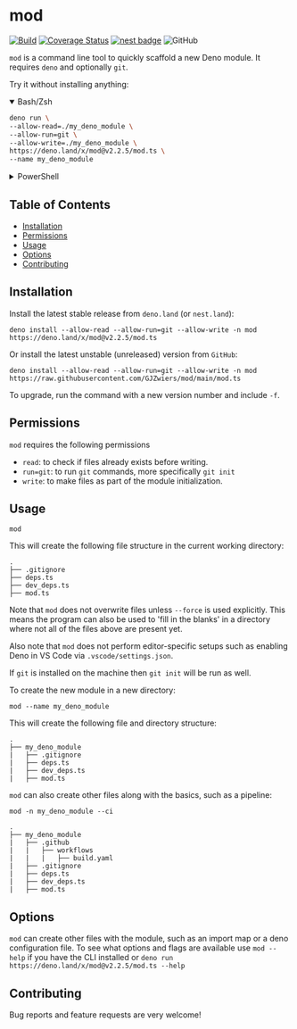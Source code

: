 # mod

[![Build](https://github.com/GJZwiers/mod/actions/workflows/build.yaml/badge.svg)](https://github.com/GJZwiers/mod/actions/workflows/build.yaml)
[![Coverage Status](https://coveralls.io/repos/github/GJZwiers/mod/badge.svg?branch=main)](https://coveralls.io/github/GJZwiers/mod?branch=main)
[![nest badge](https://nest.land/badge.svg)](https://nest.land/package/mod)
![GitHub](https://img.shields.io/github/license/GJZwiers/mod)

`mod` is a command line tool to quickly scaffold a new Deno module. It requires
`deno` and optionally `git`.

Try it without installing anything:

<details open>
<summary>Bash/Zsh</summary>
<p>

```bash
deno run \
--allow-read=./my_deno_module \
--allow-run=git \
--allow-write=./my_deno_module \
https://deno.land/x/mod@v2.2.5/mod.ts \
--name my_deno_module
```

</p>
</details>

<details>
<summary>PowerShell</summary>
<p>

```console
deno run `
--allow-read=./my_deno_module `
--allow-run=git `
--allow-write=./my_deno_module `
https://deno.land/x/mod@v2.2.5/mod.ts `
--name my_deno_module
```

</p>
</details>

## Table of Contents

- [Installation](#installation)
- [Permissions](#permissions)
- [Usage](#usage)
- [Options](#options)
- [Contributing](#contributing)

## Installation

Install the latest stable release from `deno.land` (or `nest.land`):

```console
deno install --allow-read --allow-run=git --allow-write -n mod https://deno.land/x/mod@v2.2.5/mod.ts
```

Or install the latest unstable (unreleased) version from `GitHub`:

```console
deno install --allow-read --allow-run=git --allow-write -n mod https://raw.githubusercontent.com/GJZwiers/mod/main/mod.ts
```

To upgrade, run the command with a new version number and include `-f`.

## Permissions

`mod` requires the following permissions

- `read`: to check if files already exists before writing.
- `run=git`: to run `git` commands, more specifically `git init`
- `write`: to make files as part of the module initialization.

## Usage

```console
mod
```

This will create the following file structure in the current working directory:

```
.
├── .gitignore
├── deps.ts
├── dev_deps.ts
├── mod.ts
```

Note that `mod` does not overwrite files unless `--force` is used explicitly.
This means the program can also be used to 'fill in the blanks' in a directory
where not all of the files above are present yet.

Also note that `mod` does not perform editor-specific setups such as enabling
Deno in VS Code via `.vscode/settings.json`.

If `git` is installed on the machine then `git init` will be run as well.

To create the new module in a new directory:

```console
mod --name my_deno_module
```

This will create the following file and directory structure:

```
.
├── my_deno_module
|   ├── .gitignore
|   ├── deps.ts
|   ├── dev_deps.ts
|   ├── mod.ts
```

`mod` can also create other files along with the basics, such as a pipeline:

```console
mod -n my_deno_module --ci
```

```
.
├── my_deno_module
|   ├── .github
|   |   ├── workflows
|   |   |   ├── build.yaml
|   ├── .gitignore
|   ├── deps.ts
|   ├── dev_deps.ts
|   ├── mod.ts
```

## Options

`mod` can create other files with the module, such as an import map or a deno
configuration file. To see what options and flags are available use `mod --help`
if you have the CLI installed or
`deno run https://deno.land/x/mod@v2.2.5/mod.ts --help`

## Contributing

Bug reports and feature requests are very welcome!
